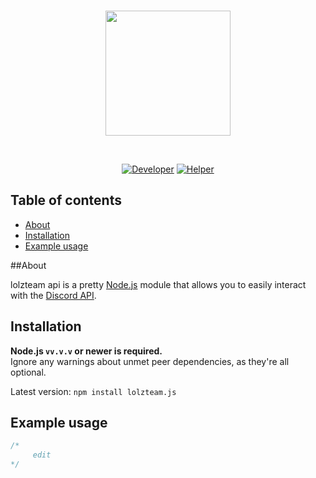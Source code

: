 <div align="center">
  <br />
  <p>
    <a href="https://lolz.guru"><img src="https://i.imgur.com/Qtgo1Ll.png" width="200" /> </a>
  </p>
  <br />
  <p>
    <a href="https://lolz.guru/nieopierzony/"><img src="https://raster.shields.io/badge/Author-nieopierzony-red.svg" alt="Developer" /></a>
    <a href="https://lolz.guru/traviq/"><img src="https://raster.shields.io/badge/Helper-trvq-blue.svg" alt="Helper" /></a>
 </p>
  
  
  
</div>

## Table of contents

- [About](#about)
- [Installation](#installation)
- [Example usage](#example-usage)

##About

lolzteam api is a pretty [Node.js](https://nodejs.org) module that allows you to easily interact with the
[Discord API](https://lolz.guru/account/api).

## Installation

**Node.js `vv.v.v` or newer is required.**  
Ignore any warnings about unmet peer dependencies, as they're all optional.

Latest version: `npm install lolzteam.js`  

## Example usage

```js
/*
     edit
*/
```


